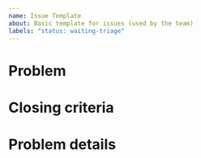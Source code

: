 ```yaml
---
name: Issue Template
about: Basic template for issues (used by the team)
labels: "status: waiting-triage"
---
```


<!-- < < < < < < < < < < < < < < < < < < < < < < < < < < < < < < < < < ☺ 
v                            ✰  Thanks for opening an issue! ✰    
v    Before smashing the submit button please review the template.
v    Please also ensure that this is not a duplicate issue :)  
☺ > > > > > > > > > > > > > > > > > > > > > > > > > > > > > > > > >  -->

# Problem

<!-- Please write a concise 1-3 line problem. -->

# Closing criteria

<!-- Please write a satisfiable criteria for closing this issue. -->


# Problem details

<!-- Please describe the problem in all detail. -->
